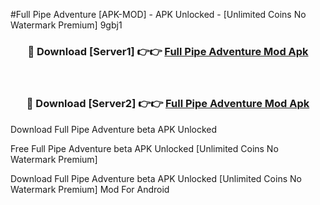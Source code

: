#Full Pipe Adventure [APK-MOD] - APK Unlocked - [Unlimited Coins No Watermark Premium] 9gbj1



<div align="center">

<h3>🔴 Download [Server1] 👉👉 <a href="https://momento.my/?title=Full_Pipe_Adventure">Full Pipe Adventure Mod Apk</a></h3><br>

<h3>🔴 Download [Server2] 👉👉 <a href="https://momento.my/?title=Full_Pipe_Adventure">Full Pipe Adventure Mod Apk</a></h3>
</div>



Download Full Pipe Adventure beta APK Unlocked

Free Full Pipe Adventure beta APK Unlocked [Unlimited Coins No Watermark Premium]

Download Full Pipe Adventure beta APK Unlocked [Unlimited Coins No Watermark Premium] Mod For Android
